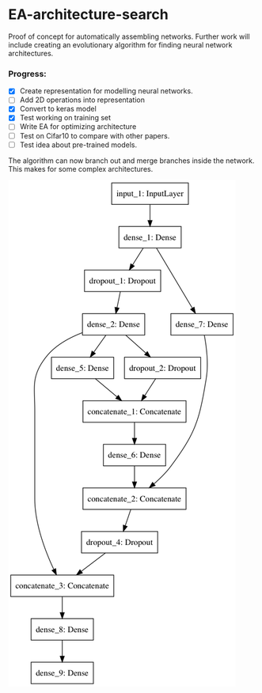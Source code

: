 # EA-architecture-search
Proof of concept for automatically assembling networks. Further work will include creating an evolutionary algorithm for finding neural network architectures.

### Progress: 
- [x] Create representation for modelling neural networks.
- [ ] Add 2D operations into representation
- [x] Convert to keras model
- [x] Test working on training set
- [ ] Write EA for optimizing architecture
- [ ] Test on Cifar10 to compare with other papers.
- [ ] Test idea about pre-trained models.

The algorithm can now branch out and merge branches inside the network. This makes for some complex architectures.


![keras plot](https://github.com/MagnusPoppe/EA-architecture-search/blob/master/model_keras_graphviz.png?raw=true)

